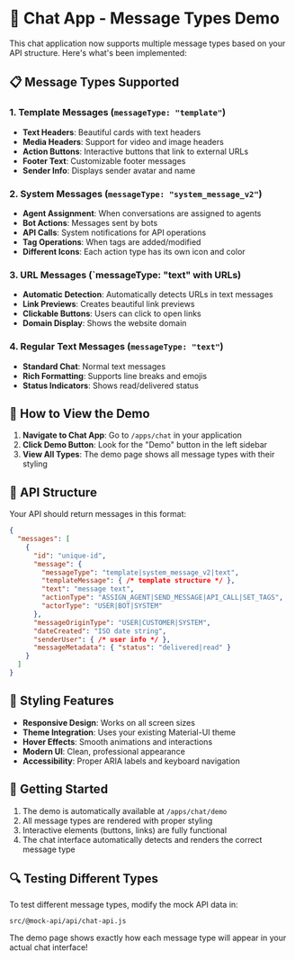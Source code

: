 # 🚀 Chat App - Message Types Demo

This chat application now supports multiple message types based on your API structure. Here's what's been implemented:

## 📋 Message Types Supported

### 1. **Template Messages** (`messageType: "template"`)
- **Text Headers**: Beautiful cards with text headers
- **Media Headers**: Support for video and image headers
- **Action Buttons**: Interactive buttons that link to external URLs
- **Footer Text**: Customizable footer messages
- **Sender Info**: Displays sender avatar and name

### 2. **System Messages** (`messageType: "system_message_v2"`)
- **Agent Assignment**: When conversations are assigned to agents
- **Bot Actions**: Messages sent by bots
- **API Calls**: System notifications for API operations
- **Tag Operations**: When tags are added/modified
- **Different Icons**: Each action type has its own icon and color

### 3. **URL Messages** (`messageType: "text" with URLs)
- **Automatic Detection**: Automatically detects URLs in text messages
- **Link Previews**: Creates beautiful link previews
- **Clickable Buttons**: Users can click to open links
- **Domain Display**: Shows the website domain

### 4. **Regular Text Messages** (`messageType: "text"`)
- **Standard Chat**: Normal text messages
- **Rich Formatting**: Supports line breaks and emojis
- **Status Indicators**: Shows read/delivered status

## 🎯 How to View the Demo

1. **Navigate to Chat App**: Go to `/apps/chat` in your application
2. **Click Demo Button**: Look for the "Demo" button in the left sidebar
3. **View All Types**: The demo page shows all message types with their styling

## 🔧 API Structure

Your API should return messages in this format:

```json
{
  "messages": [
    {
      "id": "unique-id",
      "message": {
        "messageType": "template|system_message_v2|text",
        "templateMessage": { /* template structure */ },
        "text": "message text",
        "actionType": "ASSIGN_AGENT|SEND_MESSAGE|API_CALL|SET_TAGS",
        "actorType": "USER|BOT|SYSTEM"
      },
      "messageOriginType": "USER|CUSTOMER|SYSTEM",
      "dateCreated": "ISO date string",
      "senderUser": { /* user info */ },
      "messageMetadata": { "status": "delivered|read" }
    }
  ]
}
```

## 🎨 Styling Features

- **Responsive Design**: Works on all screen sizes
- **Theme Integration**: Uses your existing Material-UI theme
- **Hover Effects**: Smooth animations and interactions
- **Modern UI**: Clean, professional appearance
- **Accessibility**: Proper ARIA labels and keyboard navigation

## 🚀 Getting Started

1. The demo is automatically available at `/apps/chat/demo`
2. All message types are rendered with proper styling
3. Interactive elements (buttons, links) are fully functional
4. The chat interface automatically detects and renders the correct message type

## 🔍 Testing Different Types

To test different message types, modify the mock API data in:
```
src/@mock-api/api/chat-api.js
```

The demo page shows exactly how each message type will appear in your actual chat interface!







